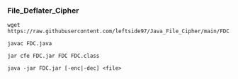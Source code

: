 
### File_Deflater_Cipher
```
wget https://raw.githubusercontent.com/leftside97/Java_File_Cipher/main/FDC.javat 
```
```
javac FDC.java
```
```
jar cfe FDC.jar FDC FDC.class
```
```
java -jar FDC.jar [-enc|-dec] <file>
```
